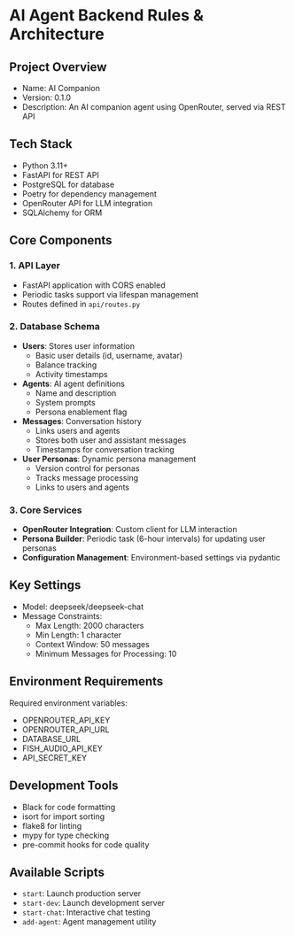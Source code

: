 # AI Agent Backend Rules & Architecture

## Project Overview
- Name: AI Companion
- Version: 0.1.0
- Description: An AI companion agent using OpenRouter, served via REST API

## Tech Stack
- Python 3.11+
- FastAPI for REST API
- PostgreSQL for database
- Poetry for dependency management
- OpenRouter API for LLM integration
- SQLAlchemy for ORM

## Core Components

### 1. API Layer
- FastAPI application with CORS enabled
- Periodic tasks support via lifespan management
- Routes defined in `api/routes.py`

### 2. Database Schema
- **Users**: Stores user information
  - Basic user details (id, username, avatar)
  - Balance tracking
  - Activity timestamps
- **Agents**: AI agent definitions
  - Name and description
  - System prompts
  - Persona enablement flag
- **Messages**: Conversation history
  - Links users and agents
  - Stores both user and assistant messages
  - Timestamps for conversation tracking
- **User Personas**: Dynamic persona management
  - Version control for personas
  - Tracks message processing
  - Links to users and agents

### 3. Core Services
- **OpenRouter Integration**: Custom client for LLM interaction
- **Persona Builder**: Periodic task (6-hour intervals) for updating user personas
- **Configuration Management**: Environment-based settings via pydantic

## Key Settings
- Model: deepseek/deepseek-chat
- Message Constraints:
  - Max Length: 2000 characters
  - Min Length: 1 character
  - Context Window: 50 messages
  - Minimum Messages for Processing: 10

## Environment Requirements
Required environment variables:
- OPENROUTER_API_KEY
- OPENROUTER_API_URL
- DATABASE_URL
- FISH_AUDIO_API_KEY
- API_SECRET_KEY

## Development Tools
- Black for code formatting
- isort for import sorting
- flake8 for linting
- mypy for type checking
- pre-commit hooks for code quality

## Available Scripts
- `start`: Launch production server
- `start-dev`: Launch development server
- `start-chat`: Interactive chat testing
- `add-agent`: Agent management utility
